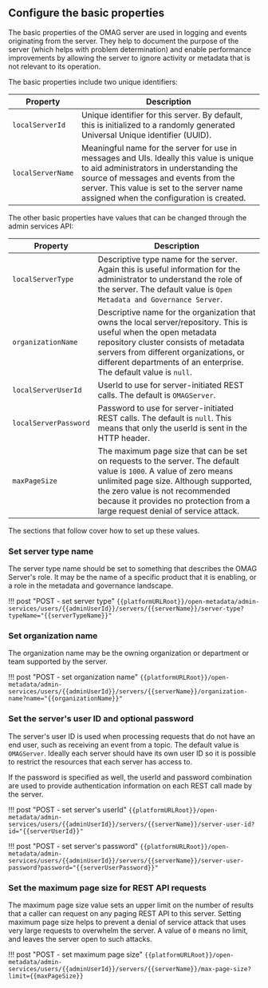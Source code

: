 <!-- SPDX-License-Identifier: CC-BY-4.0 -->
<!-- Copyright Contributors to the Egeria project. -->

## Configure the basic properties

The basic properties of the OMAG server are used in logging and events originating from the server. They help to document the purpose of the server (which helps with problem determination) and enable performance improvements by allowing the server to ignore activity or metadata that is not relevant to its operation.

The basic properties include two unique identifiers:

| Property | Description |
|---|---|
| `localServerId` | Unique identifier for this server. By default, this is initialized to a randomly generated Universal Unique identifier (UUID). |
| `localServerName` | Meaningful name for the server for use in messages and UIs. Ideally this value is unique to aid administrators in understanding the source of messages and events from the server. This value is set to the server name assigned when the configuration is created. |

The other basic properties have values that can be changed through the admin services API:

| Property | Description |
|---|---|
| `localServerType` | Descriptive type name for the server. Again this is useful information for the administrator to understand the role of the server. The default value is `Open Metadata and Governance Server`. |
| `organizationName` | Descriptive name for the organization that owns the local server/repository. This is useful when the open metadata repository cluster consists of metadata servers from different organizations, or different departments of an enterprise. The default value is `null`. |
| `localServerUserId` | UserId to use for server-initiated REST calls. The default is `OMAGServer`. |
| `localServerPassword` | Password to use for server-initiated REST calls. The default is `null`. This means that only the userId is sent in the HTTP header. |
| `maxPageSize` | The maximum page size that can be set on requests to the server. The default value is `1000`. A value of zero means unlimited page size. Although supported, the zero value is not recommended because it provides no protection from a large request denial of service attack. |

The sections that follow cover how to set up these values.

### Set server type name

The server type name should be set to something that describes the OMAG Server's role. It may be the name of a specific product that it is enabling, or a role in the metadata and governance landscape.

!!! post "POST - set server type"
    ```
    {{platformURLRoot}}/open-metadata/admin-services/users/{{adminUserId}}/servers/{{serverName}}/server-type?typeName="{{serverTypeName}}"
    ```

### Set organization name

The organization name may be the owning organization or department or team supported by the server.

!!! post "POST - set organization name"
    ```
    {{platformURLRoot}}/open-metadata/admin-services/users/{{adminUserId}}/servers/{{serverName}}/organization-name?name="{{organizationName}}"
    ```

### Set the server's user ID and optional password

The server's user ID is used when processing requests that do not have an end user, such as receiving an event from a topic. The default value is `OMAGServer`. Ideally each server should have its own user ID so it is possible to restrict the resources that each server has access to.

If the password is specified as well, the userId and password combination are used to provide authentication information on each REST call made by the server.

!!! post "POST - set server's userId"
    ```
    {{platformURLRoot}}/open-metadata/admin-services/users/{{adminUserId}}/servers/{{serverName}}/server-user-id?id="{{serverUserId}}"
    ```

!!! post "POST - set server's password"
    ```
    {{platformURLRoot}}/open-metadata/admin-services/users/{{adminUserId}}/servers/{{serverName}}/server-user-password?password="{{serverUserPassword}}"
    ```

### Set the maximum page size for REST API requests

The maximum page size value sets an upper limit on the number of results that a caller can request on any paging REST API to this server. Setting maximum page size helps to prevent a denial of service attack that uses very large requests to overwhelm the server. A value of `0` means no limit, and leaves the server open to such attacks.

!!! post "POST - set maximum page size"
    ```
    {{platformURLRoot}}/open-metadata/admin-services/users/{{adminUserId}}/servers/{{serverName}}/max-page-size?limit={{maxPageSize}}
    ```
